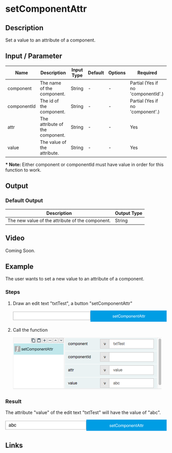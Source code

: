 # setComponentAttr

## Description

Set a value to an attribute of a component.

## Input / Parameter

| Name | Description | Input Type | Default | Options | Required |
| ------ | ------ | ------ | ------ | ------ | ------ |
| component | The name of the component. | String | - | - | Partial (Yes if no 'componentId'.) |
| componentId | The id of the component. | String | - | - | Partial (Yes if no 'component'.) |
| attr | The attribute of the component. | String | - | - | Yes |
| value | The value of the attribute. | String | - | - | Yes |

__\* Note:__ Either component or componentId must have value in order for this function to work.

## Output

### Default Output

| Description | Output Type |
| ------ | ------ |
| The new value of the attribute of the component. | String |

## Video

Coming Soon.

## Example

The user wants to set a new value to an attribute of a component.

### Steps

1. Draw an edit text "txtTest", a button "setComponentAttr"

    ![](../../../../document/function/App/setComponentAttr/setComponentAttr-step-1.png?raw=true)
    
2. Call the function

    ![](../../../../document/function/App/setComponentAttr/setComponentAttr-step-2.png?raw=true)

### Result

The attribute "value" of the edit text "txtTest" will have the value of "abc".

![](../../../../document/function/App/setComponentAttr/setComponentAttr-result-1.png?raw=true)

## Links
